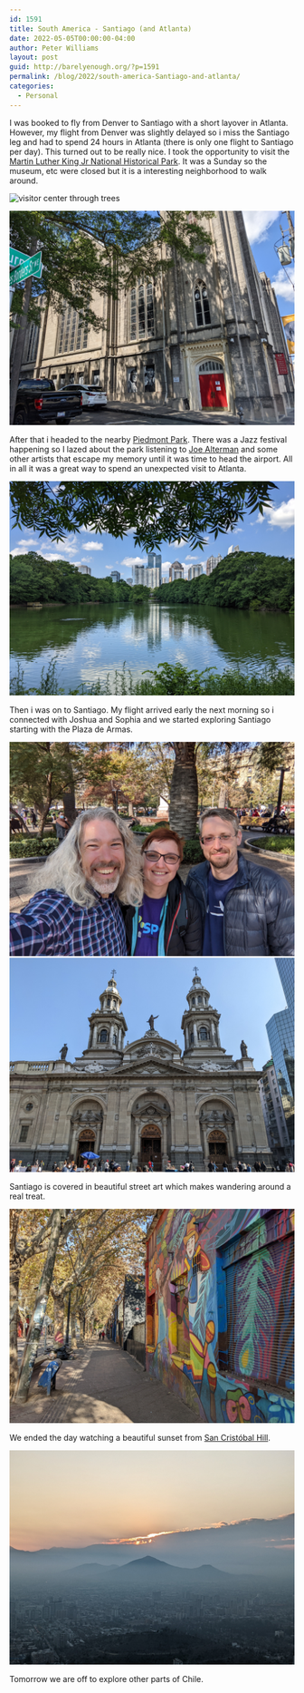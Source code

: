 ```yaml
---
id: 1591
title: South America - Santiago (and Atlanta)
date: 2022-05-05T00:00:00-04:00
author: Peter Williams
layout: post
guid: http://barelyenough.org/?p=1591
permalink: /blog/2022/south-america-Santiago-and-atlanta/
categories:
  - Personal
---
```

I was booked to fly from Denver to Santiago with a short layover in Atlanta. However, my flight from Denver was slightly delayed so i miss the Santiago leg and had to spend 24 hours in Atlanta (there is only one flight to Santiago per day). This turned out to be really nice. I took the opportunity to visit the [Martin Luther King Jr National Historical Park](https://en.wikipedia.org/wiki/Martin_Luther_King_Jr._National_Historical_Park). It was a Sunday so the museum, etc were closed but it is a interesting neighborhood to walk around. 

![visitor center through trees](/photos/PXL_20220529_151614099.jpg)

![cool looking church](/photos/PXL_20220529_154003598.MP.jpg)

After that i headed to the nearby [Piedmont Park](https://piedmontpark.org). There was a Jazz festival happening so I lazed about the park listening to [Joe Alterman](https://www.joealtermanmusic.com) and some other artists that escape my memory until it was time to head the airport. All in all it was a great way to spend an unexpected visit to Atlanta.

![downtown Atlanta over pond](/photos/PXL_20220529_160953610.jpg)

Then i was on to Santiago. My flight arrived early the next morning so i connected with Joshua and Sophia and we started exploring Santiago starting with the Plaza de Armas.

![the crew for this adventure](/photos/PXL_20220530_171421524.MP.jpg)
![](/photos/PXL_20220530_171452144.jpg)

Santiago is covered in beautiful street art which makes wandering around a real treat.

![mural and tree lined street](/photos/PXL_20220530_180346842.jpg)

We ended the day watching a beautiful sunset from [San Cristóbal Hill](https://en.wikipedia.org/wiki/San_Cristóbal_Hill).

![sunset over Santiago Chile](/photos/PXL_20220530_212730504.jpg)

Tomorrow we are off to explore other parts of Chile.